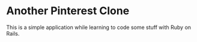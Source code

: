 # Another Pinterest Clone

This is a simple application while learning to code some stuff with Ruby on Rails.
